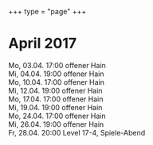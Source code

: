 +++
type = "page"
+++

# April 2017

Mo, 03.04. 17:00 offener Hain</br>
Mi, 04.04. 19:00 offener Hain</br>
Mo,	10.04. 17:00 offener Hain</br>
Mi, 12.04. 19:00 offener Hain</br>
Mo, 17.04. 17:00 offener Hain</br>
Mi, 19.04. 19:00 offener Hain</br>
Mo, 24.04. 17:00 offener Hain</br>
Mi, 26.04. 19:00 offener Hain</br>
Fr, 28.04. 20:00 Level 17-4, Spiele-Abend</br>